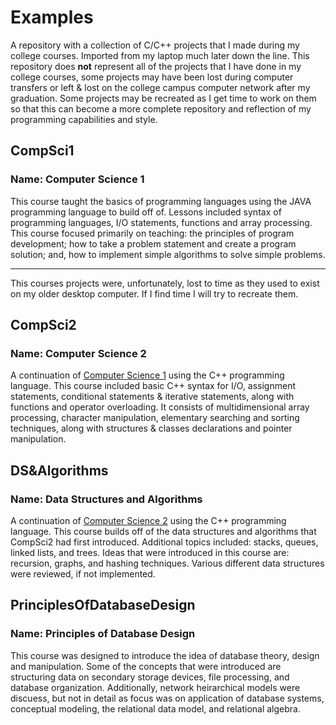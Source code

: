 # Examples
A repository with a collection of C/C++ projects that I made during my college courses. Imported from my laptop much later down the line. This repository does __not__ represent all of the projects that I have done in my college courses, some projects may have been lost during computer transfers or left & lost on the college campus computer network after my graduation. Some projects may be recreated as I get time to work on them so that this can become a more complete repository and reflection of my programming capabilities and style.

## CompSci1
### Name: Computer Science 1

This course taught the basics of programming languages using the JAVA programming language to build off of. Lessons included syntax of programming languages, I/O statements, functions and array processing. This course focused primarily on teaching: the principles of program development; how to take a problem statement and create a program solution; and, how to implement simple algorithms to solve simple problems.

---
This courses projects were, unfortunately, lost to time as they used to exist on my older desktop computer. If I find time I will try to recreate them.

## CompSci2
### Name: Computer Science 2
A continuation of [Computer Science 1](#compsci1) using the C++ programming language. This course included basic C++ syntax for I/O, assignment statements, conditional statements & iterative statements, along with functions and operator overloading. It consists of multidimensional array processing, character manipulation, elementary searching and sorting techniques, along with structures & classes declarations and pointer manipulation.

## DS&Algorithms
### Name: Data Structures and Algorithms
A continuation of [Computer Science 2](#compsci2) using the C++ programming language. This course builds off of the data structures and algorithms that CompSci2 had first introduced. Additional topics included: stacks, queues, linked lists, and trees. Ideas that were introduced in this course are: recursion, graphs, and hashing techniques. Various different data structures were reviewed, if not implemented.

## PrinciplesOfDatabaseDesign
### Name: Principles of Database Design
This course was designed to introduce the idea of database theory, design and manipulation. Some of the concepts that were introduced are structuring data on secondary storage devices, file processing, and database organization. Additionally, network heirarchical models were discuess, but not in detail as focus was on application of database systems, conceptual modeling, the relational data model, and relational algebra.